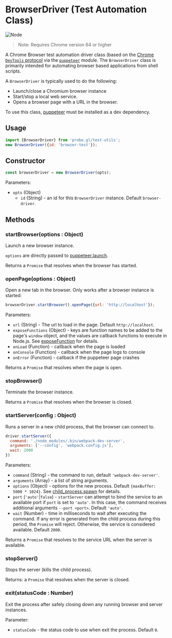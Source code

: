 # BrowserDriver (Test Automation Class)

<p class="badges">
  <img src="https://img.shields.io/badge/Node.js-v8.0-blue.svg?style=flat-square" alt="Node" />
</p>

> Note: Requires Chrome version 64 or higher

A Chrome Browser test automation driver class (based on the [Chrome `DevTools` protocol](https://chromedevtools.github.io/devtools-protocol/) via the [`puppeteer`](https://github.com/GoogleChrome/puppeteer) module. The `BrowserDriver` class is primarily intended for automating browser based applications from shell scripts.

A `BrowserDriver` is typically used to do the following:
* Launch/close a Chromium browser instance
* Start/stop a local web service.
* Opens a browser page with a URL in the browser.

To use this class, [puppeteer](https://www.npmjs.com/package/puppeteer) must be installed as a dev dependency.

## Usage

```js
import {BrowserDriver} from 'probe.gl/test-utils';
new BrowserDriver({id: 'browser-test'});
```


## Constructor

```js
const browserDriver = new BrowserDriver(opts);
```

Parameters:

* `opts` (Object)
  - `id` (String) - an id for this `BrowserDriver` instance. Default `browser-driver`.


## Methods

### startBrowser(options : Object)

Launch a new browser instance.

`options` are directly passed to [puppeteer.launch](https://github.com/GoogleChrome/puppeteer/blob/v1.11.0/docs/api.md#puppeteerlaunchoptions).

Returns a `Promise` that resolves when the browser has started.

### openPage(options : Object)

Open a new tab in the browser. Only works after a browser instance is started:

```js
browserDriver.startBrowser().openPage({url: 'http://localhost'});
```

Parameters:

* `url` (String) - The url to load in the page. Default `http://localhost`.
* `exposeFunctions` (Object) - keys are function names to be added to the page's `window` object, and the values are callback functions to execute in Node.js. See [exposeFunction](https://github.com/GoogleChrome/puppeteer/blob/v1.11.0/docs/api.md#pageexposefunctionname-puppeteerfunction) for details.
* `onLoad` (Function) - callback when the page is loaded
* `onConsole` (Function) - callback when the page logs to console
* `onError` (Function) - callback if the puppeteer page crashes

Returns a `Promise` that resolves when the page is open.


### stopBrowser()

Terminate the browser instance.

Returns a `Promise` that resolves when the browser is closed.


### startServer(config : Object)

Runs a server in a new child process, that the browser can connect to.

```js
driver.startServer({
  command: './node_modules/.bin/webpack-dev-server',
  arguments: ['--config', 'webpack.config.js'],
  wait: 2000
})
```

Parameters:

* `command` (String) - the command to run, default `'webpack-dev-server'`.
* `arguments` (Array<String>) - a list of string arguments.
* `options` (Object) - options for the new process. Default `{maxBuffer: 5000 * 1024}`. See [child_process.spawn](https://nodejs.org/api/child_process.html#child_process_child_process_spawn_command_args_options) for details.
* `port` (`'auto'`|`false`) - `startServer` can attempt to bind the service to an available port if `port` is set to `'auto'`. In this case, the command receives additional arguments `--port <port>`. Default `'auto'`.
* `wait` (Number) - time in milliseconds to wait after executing the command. If any error is generated from the child process during this period, the `Promise` will reject. Otherwise, the service is considered available. Default `2000`.

Returns a `Promise` that resolves to the service URL when the server is available.


### stopServer()

Stops the server (kills the child process).

Returns: a `Promise` that resolves when the server is closed.


### exit(statusCode : Number)

Exit the process after safely closing down any running browser and server instances.

Parameter:

* `statusCode` - the status code to use when exit the process. Default `0`.
